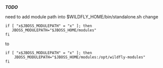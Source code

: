 _**TODO**_

need to add module path into $WILDFLY_HOME/bin/standalone.sh
change

```
if [ "x$JBOSS_MODULEPATH" = "x" ]; then
   JBOSS_MODULEPATH="$JBOSS_HOME/modules"
fi
```   

to

```
if [ "x$JBOSS_MODULEPATH" = "x" ]; then
    JBOSS_MODULEPATH="$JBOSS_HOME/modules:/opt/wildfly-modules"
fi
```